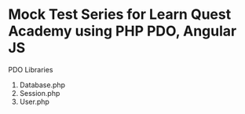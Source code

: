 # Mock Test Series for Learn Quest Academy using PHP PDO, Angular JS

PDO Libraries
1. Database.php
2. Session.php
3. User.php
